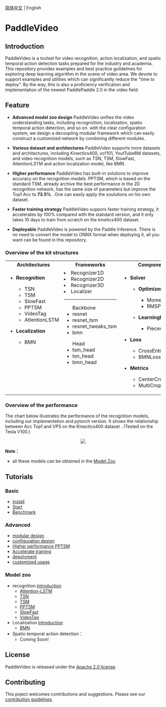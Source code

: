 [简体中文](README_cn.md) | English

# PaddleVideo

## Introduction

PaddleVideo is a toolset for video recognition, action localization, and spatio temporal action detection tasks prepared for the industry and academia. This repository provides examples and best practice guildelines for exploring deep learning algorithm in the scene of video area. We devote to support examples and utilities which can significantly reduce the "time to deploy". By the way, this is also a proficiency verification and implementation of the newest PaddlePaddle 2.0 in the video field.


## Feature

- **Advanced model zoo design**
    PaddleVideo unifies the video understanding tasks, including recogniztion, localization, spatio temporal action detection, and so on. with the clear configuration system, we design a decoupling modular framework which can easily construct a customized network by combining different modules.

- **Various dataset and architectures**
    PaddleVideo supports more datasets and architectures, including Kinectics400, ucf101, YoutTube8M datasets, and video recognition models, such as TSN, TSM, SlowFast, AttentionLSTM and action localization model, like BMN.

- **Higher performance**
    PaddleVideo has built-in solutions to improve accuracy on the recognition models. PPTSM, which is based on the standard TSM, already archive the best performance in the 2D recognition network, has the same size of parameters but improve the Top1 Acc to **73.5%** . One can easily apply the soulutions on his own dataset.

- **Faster training strategy**
    PaddleVideo suppors faster training strategy, it accelerates by 100% compared with the standard version, and it only takes 10 days to train from scratch on the kinetics400 dataset.

- **Deployable**
    PaddleVideo is powered by the Paddle Inference. There is no need to convert the model to ONNX format when deploying it, all you want can be found in this repository.

### Overview of the kit structures

<table>
  <tbody>
    <tr align="center" valign="bottom">
      <td>
        <b>Architectures</b>
      </td>
      <td>
        <b>Frameworks</b>
      </td>
      <td>
        <b>Components</b>
      </td>
      <td>
        <b>Data Augmentation</b>
      </td>
    </tr>
    <tr valign="top">
      <td>
        <ul><li><b>Recognition</b></li>
          <ul>
            <li>TSN</li>
            <li>TSM</li>
            <li>SlowFast</li>
            <li>PPTSM</li>
            <li>VideoTag</li>
            <li>AttentionLSTM</li>
          </ul>
        </ul>
        <ul><li><b>Localization</b></li>
          <ul>
            <li>BMN</li>
          </ul>
        </ul>
      </td>
      <td> 
          <li>Recognizer1D</li>
          <li>Recognizer2D</li>
          <li>Recognizer3D</li>
          <li>Localizer</li> 
        <HR></HR>
        <ul>Backbone
            <li>resnet</li>
            <li>resnet_tsm</li>
            <li>resnet_tweaks_tsm</li>
            <li>bmn</li>
        </ul>
        <ul>Head
            <li>tsm_head</li>
            <li>tsn_head</li>
            <li>bmn_head</li>
            <slowfast_head></li>
            <bmn_head></li>
        </ul>
      </td>
      <td>
        <ul><li><b>Solver</b></li>
          <ul><li><b>Optimizer</b></li>
              <ul>
                <li>Momentum</li>
                <li>RMSProp</li>
              </ul>
          </ul>
          <ul><li><b>LearningRate</b></li>
              <ul>
                <li>PiecewiseDecay</li>
              </ul>
          </ul>
        </ul>
        <ul><li><b>Loss</b></li>
          <ul>
            <li>CrossEntropy</li>
            <li>BMNLoss</li>  
          </ul>  
        </ul>  
        <ul><li><b>Metrics</b></li>
          <ul>
            <li>CenterCrop</li>
            <li>MultiCrop</li>  
          </ul>  
        </ul> 
      </td>
      <td>
        <ul><li><b>Batch</b></li>
          <ul>
            <li>Mixup</li>
            <li>Cutmix</li>  
          </ul>  
        </ul> 
        <ul><li><b>Image</b></li>
            <ul>
                <li>Resize</li>  
                <li>Flipping</li>  
                <li>MultiScaleCrop</li>
                <li>Crop</li>
                <li>Color Distort</li>  
                <li>Random Crop</li>
            </ul>
         </ul>
         <ul><li><b>Image</b></li>
            <ul>
                <li>Mixup </li>
                <li>Cutmix </li>
            </ul>
        </ul>  
      </td>  
    </tr>


</td>
    </tr>
  </tbody>
</table>

### Overview of the performance

The chart below illustrates the performance of the recognition models, including our implementation and pytorch version. It shows the relationship between Acc Top1 and VPS on the Kinectics400 dataset . (Tested on the Tesla V100.)

<div align="center">
  <img src="docs/images/acc_vps.png" />
</div>

**Note：**
- all these models can be obtained in the [Model Zoo](#ModelZoo)

## Tutorials

### Basic

- [Install](docs/zh_CN/install.md)
- [Start](docs/zh_CN/getting_started.md)
- [Benchmark]()

### Advanced
- [modular design]()
- [configuration design]()
- [Higher performance PPTSM]()
- [Accelerate training]()
- [depolyment]()
- [customized usage]()

### Model zoo

- recognition [Introduction]()
    - [Attention-LSTM]()
    - [TSN]()
    - [TSM]()
    - [PPTSM]()
    - [SlowFast]()
    - [VideoTag]()
- Localization [Introduction]()
    - [BMN]()
- Spatio temporal action detection：
    - Coming Soon!


## License

PaddleVideo is released under the [Apache 2.0 license](LICENSE).




## Contributing
This poject welcomes contributions and suggestions. Please see our [contribution guidelines](docs/CONTRIBUTING.md).
